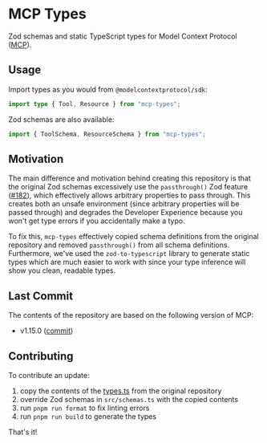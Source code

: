 # MCP Types

Zod schemas and static TypeScript types for Model Context Protocol ([MCP](https://modelcontextprotocol.io/)).

## Usage

Import types as you would from `@modelcontextprotocol/sdk`:

```typescript
import type { Tool, Resource } from "mcp-types";
```

Zod schemas are also available:

```typescript
import { ToolSchema, ResourceSchema } from "mcp-types";
```

## Motivation

The main difference and motivation behind creating this repository is that the original Zod schemas excessively use the `passthrough()` Zod feature ([#182](https://github.com/modelcontextprotocol/typescript-sdk/issues/182)), which effectively allows arbitrary properties to pass through. This creates both an unsafe environment (since arbitrary properties will be passed through) and degrades the Developer Experience because you won't get type errors if you accidentally make a typo.

To fix this, `mcp-types` effectively copied schema definitions from the original repository and removed `passthrough()` from all schema definitions. Furthermore, we've used the `zod-to-typescript` library to generate static types which are much easier to work with since your type inference will show you clean, readable types.

## Last Commit

The contents of the repository are based on the following version of MCP:

* v1.15.0 ([commit](https://github.com/modelcontextprotocol/typescript-sdk/blob/22dc79b2a482fa10422d3e79ad5051d91e74e5b6/src/types.ts))

## Contributing

To contribute an update:

1. copy the contents of the [types.ts](https://github.com/modelcontextprotocol/typescript-sdk/blob/main/src/types.ts) from the original repository
2. override Zod schemas in `src/schemas.ts` with the copied contents
3. run `pnpm run format` to fix linting errors
4. run `pnpm run build` to generate the types

That's it!